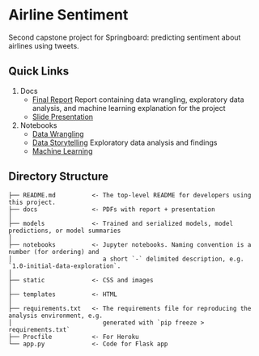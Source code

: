 # Airline Sentiment

Second capstone project for Springboard: predicting sentiment about airlines using tweets.

## Quick Links

1. Docs
   - [Final Report](https://github.com/jennyrhee/airline-sentiment/blob/main/docs/final-report.pdf)
   Report containing data wrangling, exploratory data analysis, and machine learning explanation for the project
   - [Slide Presentation](https://github.com/jennyrhee/airline-sentiment/blob/main/docs/slide-presentation.pdf)
2. Notebooks
   - [Data Wrangling](https://github.com/jennyrhee/airline-sentiment/blob/main/notebooks/1-data-wrangling.ipynb)
   - [Data Storytelling](https://github.com/jennyrhee/airline-sentiment/blob/main/notebooks/2-data-storytelling.ipynb)
   Exploratory data analysis and findings
   - [Machine Learning](https://github.com/jennyrhee/airline-sentiment/blob/main/notebooks/3-machine-learning.ipynb)

## Directory Structure

```
├── README.md          <- The top-level README for developers using this project.
├── docs               <- PDFs with report + presentation
│
├── models             <- Trained and serialized models, model predictions, or model summaries
│
├── notebooks          <- Jupyter notebooks. Naming convention is a number (for ordering) and
│                         a short `-` delimited description, e.g. `1.0-initial-data-exploration`.
│
├── static             <- CSS and images
│
├── templates          <- HTML
│
├── requirements.txt   <- The requirements file for reproducing the analysis environment, e.g.
│                         generated with `pip freeze > requirements.txt`
├── Procfile           <- For Heroku
└── app.py             <- Code for Flask app
```
